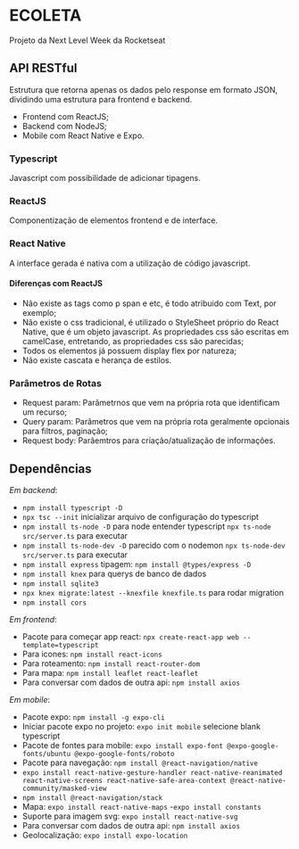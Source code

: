 # ECOLETA
Projeto da Next Level Week da Rocketseat

## API RESTful
Estrutura que retorna apenas os dados pelo response em formato JSON, dividindo uma estrutura para frontend e backend.
- Frontend com ReactJS;
- Backend com NodeJS;
- Mobile com React Native e Expo.

### Typescript
Javascript com possibilidade de adicionar tipagens.

### ReactJS
Componentização de elementos frontend e de interface.

### React Native
A interface gerada é nativa com a utilização de código javascript.

#### Diferenças com ReactJS
- Não existe as tags como p span e etc, é todo atribuido com Text, por exemplo;
- Não existe o css tradicional, é utilizado o StyleSheet próprio do React Native, que é um objeto javascript. As propriedades css são escritas em camelCase, entretando, as propriedades css são parecidas;
- Todos os elementos já possuem display flex por natureza;
- Não existe cascata e herança de estilos.

### Parâmetros de Rotas
- Request param: Parâmetrnos que vem na própria rota que identificam um recurso;
- Query param: Parâmetros que vem na própria rota geralmente opcionais para filtros, paginação;
- Request body: Parâemtros para criação/atualização de informações.

## Dependências
*Em backend*:
- ```npm install typescript -D```
- ```npx tsc --init``` inicializar arquivo de configuração do typescript
- ```npm install ts-node -D``` para node entender typescript ```npx ts-node src/server.ts``` para executar
- ```npm install ts-node-dev -D``` parecido com o nodemon ```npx ts-node-dev src/server.ts``` para executar
- ```npm install express``` tipagem: ```npm install @types/express -D```
- ```npm install knex``` para querys de banco de dados
- ```npm install sqlite3```
- ```npx knex migrate:latest --knexfile knexfile.ts``` para rodar migration
- ```npm install cors```

*Em frontend*:
- Pacote para começar app react: ```npx create-react-app web --template=typescript```
- Para icones: ```npm install react-icons```
- Para roteamento: ```npm install react-router-dom```
- Para mapa: ```npm install leaflet react-leaflet```
- Para conversar com dados de outra api: ```npm install axios```

*Em mobile*:
- Pacote expo: ```npm install -g expo-cli```
- Iniciar pacote expo no projeto: ```expo init mobile``` selecione blank typescript
- Pacote de fontes para mobile: ```expo install expo-font @expo-google-fonts/ubuntu @expo-google-fonts/roboto```
- Pacote para navegação: ```npm install @react-navigation/native```
- ```expo install react-native-gesture-handler react-native-reanimated react-native-screens react-native-safe-area-context @react-native-community/masked-view```
- ```npm install @react-navigation/stack```
- Mapa: ```expo install react-native-maps```
-```expo install constants ```
- Suporte para imagem svg: ```expo install react-native-svg```
- Para conversar com dados de outra api: ```npm install axios```
- Geolocalização: ```expo install expo-location``` 